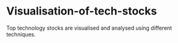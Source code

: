 # Visualisation-of-tech-stocks
Top technology stocks are visualised and analysed using different techniques.
